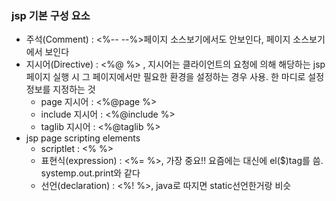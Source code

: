 ### jsp 기본 구성 요소
  - 주석(Comment) : <%-- --%>페이지 소스보기에서도 안보인다, <!-- --> 페이지 소스보기에서 보인다  
  - 지시어(Directive) : <%@ %> , 지시어는 클라이언트의 요청에 의해 해당하는 jsp 페이지 실행 시 그 페이지에서만 필요한 환경을 설정하는 경우 사용. 한 마디로 설정 정보를 지정하는 것
    - page 지시어 : <%@page %>  
    - include 지시어 : <%@include %>  
    - taglib 지시어 : <%@taglib %>  
  - jsp page scripting elements  
    - scriptlet : <% %>  
    - 표현식(expression) : <%= %>, 가장 중요!! 요즘에는 대신에 el($)tag를 씀. systemp.out.print와 같다
    - 선언(declaration) : <%! %>, java로 따지면 static선언한거랑 비슷
  
